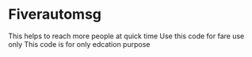# Fiverautomsg
This helps to reach more people at quick time 
Use this code for fare use only
This code is for only edcation purpose
